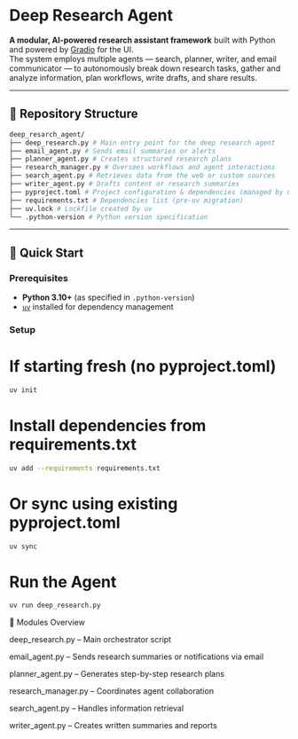 # Deep Research Agent

**A modular, AI-powered research assistant framework** built with Python and powered by [Gradio](https://www.gradio.app/) for the UI.  
The system employs multiple agents — search, planner, writer, and email communicator — to autonomously break down research tasks, gather and analyze information, plan workflows, write drafts, and share results.

---

## 📂 Repository Structure
```bash
deep_resarch_agent/
├── deep_research.py # Main entry point for the deep research agent
├── email_agent.py # Sends email summaries or alerts
├── planner_agent.py # Creates structured research plans
├── research_manager.py # Oversees workflows and agent interactions
├── search_agent.py # Retrieves data from the web or custom sources
├── writer_agent.py # Drafts content or research summaries
├── pyproject.toml # Project configuration & dependencies (managed by uv)
├── requirements.txt # Dependencies list (pre-uv migration)
├── uv.lock # Lockfile created by uv
└── .python-version # Python version specification
```
---

## 🚀 Quick Start

### Prerequisites

- **Python 3.10+** (as specified in `.python-version`)
- [`uv`](https://docs.astral.sh/uv) installed for dependency management

### Setup


# If starting fresh (no pyproject.toml)
```bash
uv init
```

# Install dependencies from requirements.txt
```bash
uv add --requirements requirements.txt
```

# Or sync using existing pyproject.toml
```bash
uv sync
```

# Run the Agent
```bash
uv run deep_research.py
```

🧩 Modules Overview

deep_research.py – Main orchestrator script

email_agent.py – Sends research summaries or notifications via email

planner_agent.py – Generates step-by-step research plans

research_manager.py – Coordinates agent collaboration

search_agent.py – Handles information retrieval

writer_agent.py – Creates written summaries and reports
